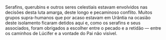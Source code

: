 ﻿Serafins, querubins e outros seres celestiais estavam envolvidos nas decisões desta luta amarga, deste longo e pecaminoso conflito. Muitos grupos supra-humanos que por acaso estavam em Urântia na ocasião deste isolamento ficaram detidos aqui e, como os serafins e seus associados, foram obrigados a escolher entre o pecado e a retidão — entre os caminhos de Lúcifer e a vontade do Pai não visível.